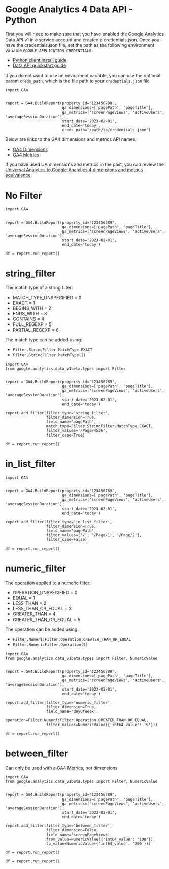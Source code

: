 # Google Analytics 4 Data API - Python
First you will need to make sure that you have enabled the Google Analytics Data API v1 in a service account and created a credentials.json. Once you have the credentials.json file, set the path as the following environment variable `GOOGLE_APPLICATION_CREDENTIALS`

 - [Python client install guide](https://github.com/googleapis/python-analytics-data#installation)
 - [Data API quickstart guide](https://developers.google.com/analytics/devguides/reporting/data/v1/quickstart-client-libraries)

If you do not want to use an enviorment variable, you can use the optional param `creds_path`, which is the file path to your `credentials.json` file

```
import GA4


report = GA4.BuildReport(property_id='123456789',
                         ga_dimensions=['pagePath', 'pageTitle'],
                         ga_metrics=['screenPageViews', 'activeUsers', 'averageSessionDuration'],
                         start_date='2023-02-01',
                         end_date='today',
                         creds_path='/path/to/credentials.json')
```

Below are links to the GA4 dimensions and metrics API names:

 - [GA4 Dimensions](https://developers.google.com/analytics/devguides/reporting/data/v1/api-schema#dimensions)
 - [GA4 Metrics](https://developers.google.com/analytics/devguides/reporting/data/v1/api-schema#metrics)

If you have used UA dimensions and metrics in the past, you can review the [Universal Analytics to Google Analytics 4 dimensions and metrics equivalence](https://developers.google.com/analytics/devguides/migration/api/reporting-ua-to-ga4-dims-mets)


# No Filter

```
import GA4


report = GA4.BuildReport(property_id='123456789',
                         ga_dimensions=['pagePath', 'pageTitle'],
                         ga_metrics=['screenPageViews', 'activeUsers', 'averageSessionDuration'],
                         start_date='2023-02-01',
                         end_date='today')

df = report.run_report()

```

# string_filter

The match type of a string filter:
 - MATCH_TYPE_UNSPECIFIED = 0
 - EXACT = 1
 - BEGINS_WITH = 2
 - ENDS_WITH = 3
 - CONTAINS = 4
 - FULL_REGEXP = 5
 - PARTIAL_REGEXP = 6
 
 The match type can be added using: 
  - `Filter.StringFilter.MatchType.EXACT`
  - `Filter.StringFilter.MatchType(1)`

```
import GA4
from google.analytics.data_v1beta.types import Filter


report = GA4.BuildReport(property_id='123456789',
                         ga_dimensions=['pagePath', 'pageTitle'],
                         ga_metrics=['screenPageViews', 'activeUsers', 'averageSessionDuration'],
                         start_date='2023-02-01',
                         end_date='today')

report.add_filter(filter_type='string_filter',
                  filter_dimension=True,
                  field_name='pagePath',
                  match_type=Filter.StringFilter.MatchType.EXACT,
                  filter_values='/Page/4536',
                  filter_case=True)

df = report.run_report()

```

# in_list_filter

```
import GA4


report = GA4.BuildReport(property_id='123456789',
                         ga_dimensions=['pagePath', 'pageTitle'],
                         ga_metrics=['screenPageViews', 'activeUsers', 'averageSessionDuration'],
                         start_date='2023-02-01',
                         end_date='today')

report.add_filter(filter_type='in_list_filter',
                  filter_dimension=True,
                  field_name='pagePath',
                  filter_values=['/', '/Page/1', '/Page/2'],
                  filter_case=False)

df = report.run_report()

```

# numeric_filter

The operation applied to a numeric filter:
 - OPERATION_UNSPECIFIED = 0
 - EQUAL = 1
 - LESS_THAN = 2
 - LESS_THAN_OR_EQUAL = 3
 - GREATER_THAN = 4
 - GREATER_THAN_OR_EQUAL = 5
 
 The operation can be added using:
  - `Filter.NumericFilter.Operation.GREATER_THAN_OR_EQUAL`
  - `Filter.NumericFilter.Operation(5)`

```
import GA4
from google.analytics.data_v1beta.types import Filter, NumericValue


report = GA4.BuildReport(property_id='123456789',
                         ga_dimensions=['pagePath', 'pageTitle'],
                         ga_metrics=['screenPageViews', 'activeUsers', 'averageSessionDuration'],
                         start_date='2023-02-01',
                         end_date='today')

report.add_filter(filter_type='numeric_filter',
                  filter_dimension=True,
                  field_name='dayOfWeek',
                  operation=Filter.NumericFilter.Operation.GREATER_THAN_OR_EQUAL,
                  filter_values=NumericValue({'int64_value': '5'}))

df = report.run_report()

```

# between_filter
Can only be used with a [GA4 Metrics](https://developers.google.com/analytics/devguides/reporting/data/v1/api-schema#metrics), not dimensions

```
import GA4
from google.analytics.data_v1beta.types import Filter, NumericValue


report = GA4.BuildReport(property_id='123456789',
                         ga_dimensions=['pagePath', 'pageTitle'],
                         ga_metrics=['screenPageViews', 'activeUsers', 'averageSessionDuration'],
                         start_date='2023-02-01',
                         end_date='today')

report.add_filter(filter_type='between_filter',
                  filter_dimension=False,
                  field_name='screenPageViews',
                  from_value=NumericValue({'int64_value': '100'}),
                  to_value=NumericValue({'int64_value': '200'}))

df = report.run_report()

df = report.run_report()
```
